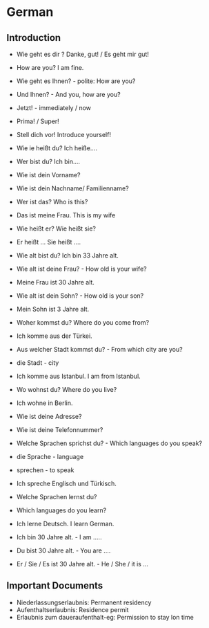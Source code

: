 # German

## Introduction

* Wie geht es dir ? Danke, gut! / Es geht mir gut!
* How are you? I am fine.

* Wie geht es Ihnen? - polite: How are you?
* Und Ihnen? - And you, how are you?

* Jetzt! - immediately / now
* Prima! / Super!
* Stell dich vor! Introduce yourself!

* Wie ie heißt du? Ich heiße....
* Wer bist du? Ich bin....
* Wie ist dein Vorname?
* Wie ist dein Nachname/ Familienname?
* Wer ist das? Who is this?
*  Das ist meine Frau. This is my wife
* Wie heißt er? Wie heißt sie?
* Er heißt ... Sie heißt ....

* Wie alt bist du? Ich bin 33 Jahre alt.
* Wie alt ist deine Frau? - How old is your wife?
* Meine Frau ist 30 Jahre alt.
* Wie alt ist dein Sohn? - How old is your son?
* Mein Sohn ist 3 Jahre alt.

* Woher kommst du? Where do you come from?
* Ich komme aus der Türkei.
* Aus welcher Stadt kommst du? - From which city are you?
* die Stadt - city
* Ich komme aus Istanbul. I am from Istanbul.

* Wo wohnst du? Where do you live?
* Ich wohne in Berlin.

* Wie ist deine Adresse?
* Wie ist deine Telefonnummer?

* Welche Sprachen sprichst du? - Which languages do you speak?
* die Sprache - language
* sprechen - to speak
* Ich spreche Englisch und Türkisch.

* Welche Sprachen lernst du?
* Which languages do you learn?
* Ich lerne Deutsch. I learn German.

* Ich bin 30 Jahre alt. - I am .....
* Du bist 30 Jahre alt. - You are ....
* Er / Sie / Es ist 30 Jahre alt. - He / She / it is ...


## Important Documents

* Niederlassungserlaubnis: Permanent residency
* Aufenthaltserlaubnis: Residence permit
* Erlaubnis zum daueraufenthalt-eg: Permission to stay lon time
